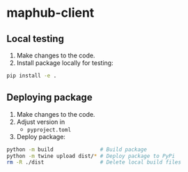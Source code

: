 # maphub-client

## Local testing
1. Make changes to the code.
2. Install package locally for testing:
```sh
pip install -e .
```

## Deploying package
1. Make changes to the code.
2. Adjust version in
   - `pyproject.toml`
3. Deploy package:
```sh
python -m build               # Build package
python -m twine upload dist/* # Deploy package to PyPi
rm -R ./dist                  # Delete local build files
```